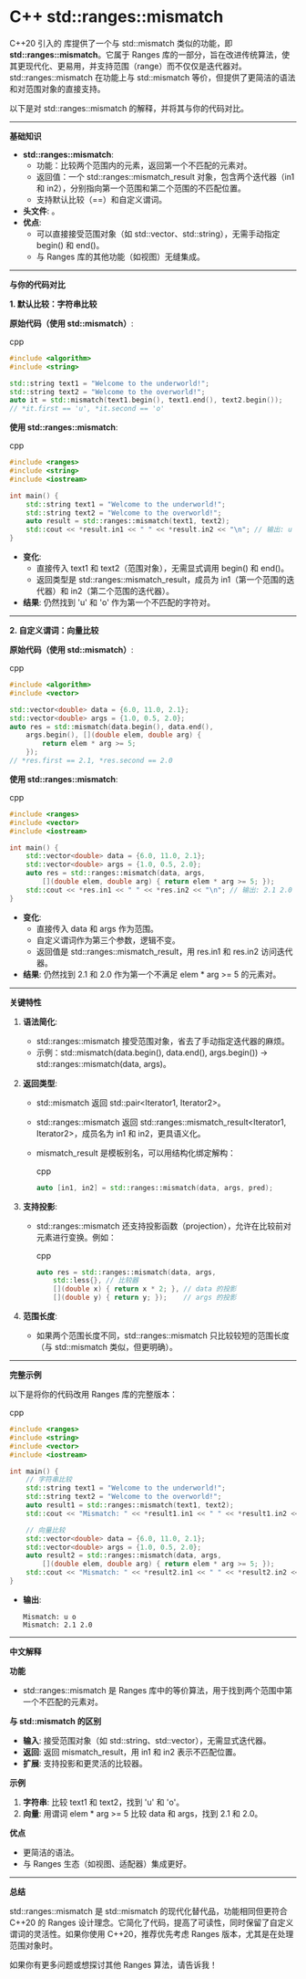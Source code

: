 # C++ std::ranges::mismatch

C++20 引入的 <ranges> 库提供了一个与 std::mismatch 类似的功能，即 **std::ranges::mismatch**。它属于 Ranges 库的一部分，旨在改进传统算法，使其更现代化、更易用，并支持范围（range）而不仅仅是迭代器对。std::ranges::mismatch 在功能上与 std::mismatch 等价，但提供了更简洁的语法和对范围对象的直接支持。

以下是对 std::ranges::mismatch 的解释，并将其与你的代码对比。

------

**基础知识**

- **std::ranges::mismatch**:
  - 功能：比较两个范围内的元素，返回第一个不匹配的元素对。
  - 返回值：一个 std::ranges::mismatch_result 对象，包含两个迭代器（in1 和 in2），分别指向第一个范围和第二个范围的不匹配位置。
  - 支持默认比较（==）和自定义谓词。
- **头文件**: <ranges>。
- **优点**:
  - 可以直接接受范围对象（如 std::vector、std::string），无需手动指定 begin() 和 end()。
  - 与 Ranges 库的其他功能（如视图）无缝集成。

------

**与你的代码对比**

**1. 默认比较：字符串比较**

**原始代码（使用 std::mismatch）**:

cpp

```cpp
#include <algorithm>
#include <string>

std::string text1 = "Welcome to the underworld!";
std::string text2 = "Welcome to the overworld!";
auto it = std::mismatch(text1.begin(), text1.end(), text2.begin());
// *it.first == 'u', *it.second == 'o'
```

**使用 std::ranges::mismatch**:

cpp

```cpp
#include <ranges>
#include <string>
#include <iostream>

int main() {
    std::string text1 = "Welcome to the underworld!";
    std::string text2 = "Welcome to the overworld!";
    auto result = std::ranges::mismatch(text1, text2);
    std::cout << *result.in1 << " " << *result.in2 << "\n"; // 输出: u o
}
```

- **变化**:
  - 直接传入 text1 和 text2（范围对象），无需显式调用 begin() 和 end()。
  - 返回类型是 std::ranges::mismatch_result，成员为 in1（第一个范围的迭代器）和 in2（第二个范围的迭代器）。
- **结果**: 仍然找到 'u' 和 'o' 作为第一个不匹配的字符对。

------

**2. 自定义谓词：向量比较**

**原始代码（使用 std::mismatch）**:

cpp

```cpp
#include <algorithm>
#include <vector>

std::vector<double> data = {6.0, 11.0, 2.1};
std::vector<double> args = {1.0, 0.5, 2.0};
auto res = std::mismatch(data.begin(), data.end(),
    args.begin(), [](double elem, double arg) {
        return elem * arg >= 5;
    });
// *res.first == 2.1, *res.second == 2.0
```

**使用 std::ranges::mismatch**:

cpp

```cpp
#include <ranges>
#include <vector>
#include <iostream>

int main() {
    std::vector<double> data = {6.0, 11.0, 2.1};
    std::vector<double> args = {1.0, 0.5, 2.0};
    auto res = std::ranges::mismatch(data, args,
        [](double elem, double arg) { return elem * arg >= 5; });
    std::cout << *res.in1 << " " << *res.in2 << "\n"; // 输出: 2.1 2.0
}
```

- **变化**:
  - 直接传入 data 和 args 作为范围。
  - 自定义谓词作为第三个参数，逻辑不变。
  - 返回值是 std::ranges::mismatch_result，用 res.in1 和 res.in2 访问迭代器。
- **结果**: 仍然找到 2.1 和 2.0 作为第一个不满足 elem * arg >= 5 的元素对。

------

**关键特性**

1. **语法简化**:

   - std::ranges::mismatch 接受范围对象，省去了手动指定迭代器的麻烦。
   - 示例：std::mismatch(data.begin(), data.end(), args.begin()) → std::ranges::mismatch(data, args)。

2. **返回类型**:

   - std::mismatch 返回 std::pair<Iterator1, Iterator2>。

   - std::ranges::mismatch 返回 std::ranges::mismatch_result<Iterator1, Iterator2>，成员名为 in1 和 in2，更具语义化。

   - mismatch_result 是模板别名，可以用结构化绑定解构：

     cpp

     ```cpp
     auto [in1, in2] = std::ranges::mismatch(data, args, pred);
     ```

3. **支持投影**:

   - std::ranges::mismatch 还支持投影函数（projection），允许在比较前对元素进行变换。例如：

     cpp

     ```cpp
     auto res = std::ranges::mismatch(data, args,
         std::less{}, // 比较器
         [](double x) { return x * 2; }, // data 的投影
         [](double y) { return y; });    // args 的投影
     ```

4. **范围长度**:

   - 如果两个范围长度不同，std::ranges::mismatch 只比较较短的范围长度（与 std::mismatch 类似，但更明确）。

------

**完整示例**

以下是将你的代码改用 Ranges 库的完整版本：

cpp

```cpp
#include <ranges>
#include <string>
#include <vector>
#include <iostream>

int main() {
    // 字符串比较
    std::string text1 = "Welcome to the underworld!";
    std::string text2 = "Welcome to the overworld!";
    auto result1 = std::ranges::mismatch(text1, text2);
    std::cout << "Mismatch: " << *result1.in1 << " " << *result1.in2 << "\n"; // u o

    // 向量比较
    std::vector<double> data = {6.0, 11.0, 2.1};
    std::vector<double> args = {1.0, 0.5, 2.0};
    auto result2 = std::ranges::mismatch(data, args,
        [](double elem, double arg) { return elem * arg >= 5; });
    std::cout << "Mismatch: " << *result2.in1 << " " << *result2.in2 << "\n"; // 2.1 2.0
}
```

- **输出**:

  ```text
  Mismatch: u o
  Mismatch: 2.1 2.0
  ```

------

**中文解释**

**功能**

- std::ranges::mismatch 是 Ranges 库中的等价算法，用于找到两个范围中第一个不匹配的元素对。

**与 std::mismatch 的区别**

- **输入**: 接受范围对象（如 std::string、std::vector），无需显式迭代器。
- **返回**: 返回 mismatch_result，用 in1 和 in2 表示不匹配位置。
- **扩展**: 支持投影和更灵活的比较器。

**示例**

1. **字符串**: 比较 text1 和 text2，找到 'u' 和 'o'。
2. **向量**: 用谓词 elem * arg >= 5 比较 data 和 args，找到 2.1 和 2.0。

**优点**

- 更简洁的语法。
- 与 Ranges 生态（如视图、适配器）集成更好。

------

**总结**

std::ranges::mismatch 是 std::mismatch 的现代化替代品，功能相同但更符合 C++20 的 Ranges 设计理念。它简化了代码，提高了可读性，同时保留了自定义谓词的灵活性。如果你使用 C++20，推荐优先考虑 Ranges 版本，尤其是在处理范围对象时。

如果你有更多问题或想探讨其他 Ranges 算法，请告诉我！